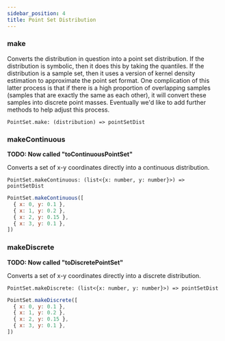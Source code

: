 ```yaml
---
sidebar_position: 4
title: Point Set Distribution
---
```


### make

Converts the distribution in question into a point set distribution. If the distribution is symbolic, then it does this by taking the quantiles. If the distribution is a sample set, then it uses a version of kernel density estimation to approximate the point set format. One complication of this latter process is that if there is a high proportion of overlapping samples (samples that are exactly the same as each other), it will convert these samples into discrete point masses. Eventually we'd like to add further methods to help adjust this process.


```
PointSet.make: (distribution) => pointSetDist
```

### makeContinuous

**TODO: Now called "toContinuousPointSet"**

Converts a set of x-y coordinates directly into a continuous distribution.

```
PointSet.makeContinuous: (list<{x: number, y: number}>) => pointSetDist
```

```javascript
PointSet.makeContinuous([
  { x: 0, y: 0.1 },
  { x: 1, y: 0.2 },
  { x: 2, y: 0.15 },
  { x: 3, y: 0.1 },
])
```

### makeDiscrete
**TODO: Now called "toDiscretePointSet"**

Converts a set of x-y coordinates directly into a discrete distribution.

```
PointSet.makeDiscrete: (list<{x: number, y: number}>) => pointSetDist
```

```javascript
PointSet.makeDiscrete([
  { x: 0, y: 0.1 },
  { x: 1, y: 0.2 },
  { x: 2, y: 0.15 },
  { x: 3, y: 0.1 },
])
```
